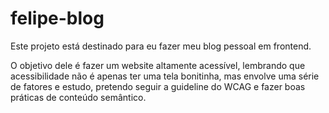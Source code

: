 # felipe-blog
Este projeto está destinado para eu fazer meu blog pessoal em frontend.

O objetivo dele é fazer um website altamente acessível, lembrando que acessibilidade não é apenas ter uma tela bonitinha, mas envolve uma série de fatores e estudo, pretendo seguir a guideline do WCAG e fazer boas práticas de conteúdo semântico.
